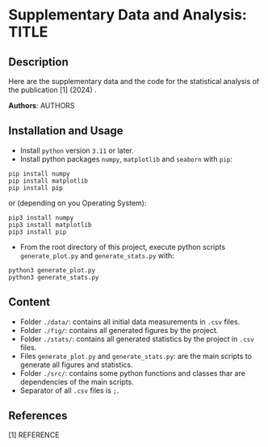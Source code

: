 
# Supplementary Data and Analysis: TITLE

## Description

Here are the supplementary data and the code for the statistical analysis of the publication [1] (2024) <LINK>.

**Authors**: AUTHORS

## Installation and Usage

- Install `python` version `3.11` or later.
- Install python packages `numpy`, `matplotlib` and `seaborn` with `pip`:

```console
pip install numpy
pip install matplotlib
pip install pip
```

or (depending on you Operating System):

```console
pip3 install numpy
pip3 install matplotlib
pip3 install pip
```

- From the root directory of this project, execute python scripts `generate_plot.py` and `generate_stats.py` with:

```console
python3 generate_plot.py
python3 generate_stats.py
```

## Content

- Folder `./data/`: contains all initial data measurements in `.csv` files.
- Folder `./fig/`: contains all generated figures by the project.
- Folder `./stats/`: contains all generated statistics by the project in `.csv` files.
- Files `generate_plot.py` and `generate_stats.py`: are the main scripts to generate all figures and statistics.
- Folder `./src/`: contains some python functions and classes thar are dependencies of the main scripts.
- Separator of all `.csv` files is `;`.

## References

  [1] REFERENCE